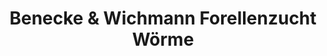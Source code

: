 ---
title: "Benecke & Wichmann Forellenzucht Wörme"
url: /handeloh/benecke-und-wichmann-forellenzucht-woerme/
shop: Fisch
---